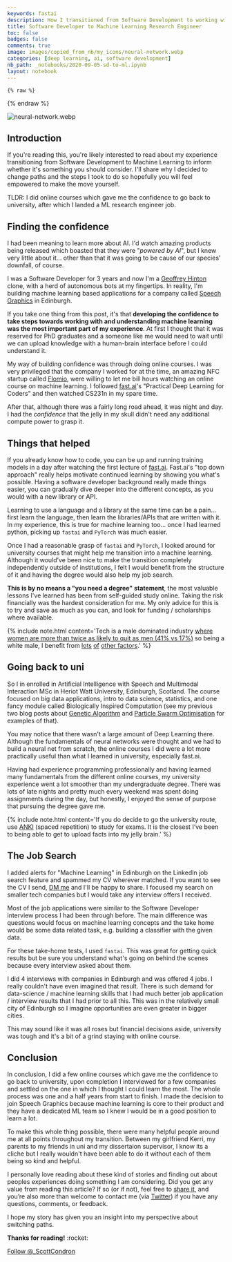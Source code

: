 ```yaml
---
keywords: fastai
description: How I transitioned from Software Development to working with Machine Learning
title: Software Developer to Machine Learning Research Engineer
toc: false 
badges: false
comments: true
image: images/copied_from_nb/my_icons/neural-network.webp
categories: [deep learning, ai, software development]
nb_path: _notebooks/2020-09-05-sd-to-ml.ipynb
layout: notebook
---
```


<!--
#################################################
### THIS FILE WAS AUTOGENERATED! DO NOT EDIT! ###
#################################################
# file to edit: _notebooks/2020-09-05-sd-to-ml.ipynb
-->

<div class="container" id="notebook-container">
        
    {% raw %}
    
<div class="cell border-box-sizing code_cell rendered">

</div>
    {% endraw %}

<div class="cell border-box-sizing text_cell rendered"><div class="inner_cell">
<div class="text_cell_render border-box-sizing rendered_html">
<p><img src="https://www.scottcondron.com/images/copied_from_nb/my_icons/neural-network.webp" alt="neural-network.webp" title="Source: pixabay"></p>

</div>
</div>
</div>
<div class="cell border-box-sizing text_cell rendered"><div class="inner_cell">
<div class="text_cell_render border-box-sizing rendered_html">
<h2 id="Introduction">Introduction<a class="anchor-link" href="#Introduction"> </a></h2>
</div>
</div>
</div>
<div class="cell border-box-sizing text_cell rendered"><div class="inner_cell">
<div class="text_cell_render border-box-sizing rendered_html">
<p>If you're reading this, you're likely interested to read about my experience transitioning from Software Development to Machine Learning to inform whether it's something you should consider. I'll share why I decided to change paths and the steps I took to do so hopefully you will feel empowered to make the move yourself.</p>
<p>TLDR: I did online courses which gave me the confidence to go back to university, after which I landed a ML research engineer job.</p>

</div>
</div>
</div>
<div class="cell border-box-sizing text_cell rendered"><div class="inner_cell">
<div class="text_cell_render border-box-sizing rendered_html">
<h2 id="Finding-the-confidence">Finding the confidence<a class="anchor-link" href="#Finding-the-confidence"> </a></h2>
</div>
</div>
</div>
<div class="cell border-box-sizing text_cell rendered"><div class="inner_cell">
<div class="text_cell_render border-box-sizing rendered_html">
<p>I had been meaning to learn more about AI. I'd watch amazing products being released which boasted that they were "<em>powered by AI</em>", but I knew very little about it... other than that it was going to be cause of our species' downfall, of course.</p>
<p>I was a Software Developer for 3 years and now I'm a <a href="https://en.wikipedia.org/wiki/Geoffrey_Hinton">Geoffrey Hinton</a> clone, with a herd of autonomous bots at my fingertips. In reality, I'm building machine learning based applications for a company called <a href="https://www.speech-graphics.com/">Speech Graphics</a> in Edinburgh.</p>
<p>If you take one thing from this post, it's that <strong>developing the confidence to take steps towards working with and understanding machine learning was the most important part of my experience</strong>. At first I  thought that it was reserved for PhD graduates and a someone like me would need to wait until we can upload knowledge with a human-brain interface before I could understand it.</p>
<p>My way of building confidence was through doing online courses. I was very privileged that the company I worked for at the time, an amazing NFC startup called <a href="https://flomio.com/">Flomio</a>, were willing to let me bill hours watching an online course on machine learning. I followed <a href="http://fast.ai">fast.ai</a>'s "Practical Deep Learning for Coders" and then watched CS231n in my spare time.</p>
<p>After that, although there was a fairly long road ahead, it was night and day. I had the <em>confidence</em> that the jelly in my skull didn't need any additional compute power to grasp it.</p>

</div>
</div>
</div>
<div class="cell border-box-sizing text_cell rendered"><div class="inner_cell">
<div class="text_cell_render border-box-sizing rendered_html">
<h2 id="Things-that-helped">Things that helped<a class="anchor-link" href="#Things-that-helped"> </a></h2>
</div>
</div>
</div>
<div class="cell border-box-sizing text_cell rendered"><div class="inner_cell">
<div class="text_cell_render border-box-sizing rendered_html">
<p>If you already know how to code, you can be up and running training models in a day after watching the first lecture of <a href="http://fast.ai">fast.ai</a>. Fast.ai's "top down approach" really helps motivate continued learning by showing you what's possible. Having a software developer background really made things easier, you can gradually dive deeper into the different concepts, as you would with a new library or API.</p>
<p>Learning to use a language and a library at the same time can be a pain... first learn the language, then learn the libraries/APIs that are written with it. In my experience, this is true for machine learning too... once I had learned python, picking up <code>fastai</code> and <code>PyTorch</code> was much easier.</p>
<p>Once I had a reasonable grasp of <code>fastai</code> and <code>PyTorch</code>, I looked around for university courses that might help me transition into a machine learning. Although it would’ve been nice to make the transition completely independently outside of institutions, I felt I would benefit from the structure of it and having the degree would also help my job search.</p>
<p><strong>This is by no means a "you need a degree" statement</strong>, the most valuable lessons I've learned has been from self-guided study online. Taking the risk financially was the hardest consideration for me. My only advice for this is to try and save as much as you can, and look for funding / scholarships where available.</p>

</div>
</div>
</div>
<div class="cell border-box-sizing text_cell rendered"><div class="inner_cell">
<div class="text_cell_render border-box-sizing rendered_html">
<p>{% include note.html content='Tech is a male dominated industry <a href="https://medium.com/tech-diversity-files/if-you-think-women-in-tech-is-just-a-pipeline-problem-you-haven-t-been-paying-attention-cb7a2073b996">where women are more than twice as likely to quit as men (41% vs 17%)</a> so being a white male, I benefit from <a href="https://medium.com/@racheltho/how-to-make-tech-interviews-a-little-less-awful-c29f35431987">lots</a> <a href="https://medium.com/tech-diversity-files/thought-on-diversity-part-2-why-diversity-is-difficult-3dfd552fa1f7">of</a> <a href="https://medium.com/tech-diversity-files/the-real-reason-women-quit-tech-and-how-to-address-it-6dfb606929fd">other factors</a>.' %}</p>

</div>
</div>
</div>
<div class="cell border-box-sizing text_cell rendered"><div class="inner_cell">
<div class="text_cell_render border-box-sizing rendered_html">
<h2 id="Going-back-to-uni">Going back to uni<a class="anchor-link" href="#Going-back-to-uni"> </a></h2>
</div>
</div>
</div>
<div class="cell border-box-sizing text_cell rendered"><div class="inner_cell">
<div class="text_cell_render border-box-sizing rendered_html">
<p>So I in enrolled in Artificial Intelligence with Speech and Multimodal Interaction MSc in Heriot Watt University, Edinburgh, Scotland. The course focused on big data applications, intro to data science, statistics, and one fancy module called Biologically Inspired Computation (see my previous two blog posts about <a href="https://www.scottcondron.com/jupyter/optimisation/visualisation/2020/07/20/interactive-genetic-algorithm-dashboard-from-scratch-in-python.html">Genetic Algorithm</a> and <a href="https://www.scottcondron.com/jupyter/optimisation/visualisation/2020/08/02/interactive-particle-swarm-optimisation-from-scratch-in-python.html">Particle Swarm Optimisation</a> for examples of that).</p>
<p>You may notice that there wasn't a large amount of Deep Learning there. Although the fundamentals of neural networks were thought and we had to build a neural net from scratch, the online courses I did were a lot more practically useful than what I learned in university, especially fast.ai.</p>
<p>Having had experience programming professionally and having learned many fundamentals from the different online courses, my university experience went a lot smoother than my undergraduate degree. There was lots of late nights and pretty much every weekend was spent doing assignments during the day, but honestly, I enjoyed the sense of purpose that pursuing the degree gave me.</p>

</div>
</div>
</div>
<div class="cell border-box-sizing text_cell rendered"><div class="inner_cell">
<div class="text_cell_render border-box-sizing rendered_html">
<p>{% include note.html content='If you do decide to go the university route, use <a href="https://apps.ankiweb.net/">ANKI</a> (spaced repetition) to study for exams. It is the closest I&#8217;ve been to being able to get to upload facts into my jelly brain.' %}</p>

</div>
</div>
</div>
<div class="cell border-box-sizing text_cell rendered"><div class="inner_cell">
<div class="text_cell_render border-box-sizing rendered_html">
<h2 id="The-Job-Search">The Job Search<a class="anchor-link" href="#The-Job-Search"> </a></h2>
</div>
</div>
</div>
<div class="cell border-box-sizing text_cell rendered"><div class="inner_cell">
<div class="text_cell_render border-box-sizing rendered_html">
<p>I added alerts for "Machine Learning" in Edinburgh on the LinkedIn job search feature and spammed my CV wherever matched. If you want to see the CV I send, <a href="https://twitter.com/_ScottCondron">DM me</a> and I'll be happy to share. I focused my search on smaller tech companies but I would take any interview offers I received.</p>
<p>Most of the job applications were similar to the Software Developer interview process I had been through before. The main difference was questions would focus on machine learning concepts and the take home would be some data related task, e.g. building a classifier with the given data.</p>
<p>For these take-home tests, I used <code>fastai</code>. This was great for getting quick results but be sure you understand what's going on behind the scenes because every interview asked about them.</p>
<p>I did 4 interviews with companies in Edinburgh and was offered 4 jobs. I really couldn't have even imagined that result. There is such demand for data-science / machine learning skills that I had much better job application / interview results that I had prior to all this. This was in the relatively small city of Edinburgh so I imagine opportunities are even greater in bigger cities.</p>
<p>This may sound like it was all roses but financial decisions aside, university was tough and it's a bit of a grind staying with online course.</p>

</div>
</div>
</div>
<div class="cell border-box-sizing text_cell rendered"><div class="inner_cell">
<div class="text_cell_render border-box-sizing rendered_html">
<h2 id="Conclusion">Conclusion<a class="anchor-link" href="#Conclusion"> </a></h2>
</div>
</div>
</div>
<div class="cell border-box-sizing text_cell rendered"><div class="inner_cell">
<div class="text_cell_render border-box-sizing rendered_html">
<p>In conclusion, I did a few online courses which gave me the confidence to go back to university, upon completion I interviewed for a few companies and settled on the one in which I thought I could learn the most. The whole process was one and a half years from start to finish. I made the decision to join Speech Graphics because machine learning is core to their product and they have a dedicated ML team so I knew I would be in a good position to learn a lot.</p>
<p>To make this whole thing possible, there were many helpful people around me at all points throughout my transition. Between my girlfriend Kerri, my parents to my friends in uni and my dissertaion supervisor, I know its a cliche but I really wouldn't have been able to do it without each of them being so kind and helpful.</p>
<p>I personally love reading about these kind of stories and finding out about peoples experiences doing something I am considering. Did you get any value from reading this article? If so (or if not), feel free to <a href="https://ctt.ac/4q7IH">share it</a>, and you’re also more than welcome to contact me (via <a href="https://twitter.com/_ScottCondron">Twitter</a>) if you have any questions, comments, or feedback.</p>
<p>I hope my story has given you an insight into my perspective about switching paths.</p>
<p><strong>Thanks for reading!</strong> :rocket:</p>

</div>
</div>
</div>
<div class="cell border-box-sizing text_cell rendered"><div class="inner_cell">
<div class="text_cell_render border-box-sizing rendered_html">
<p><a href="https://twitter.com/_ScottCondron?ref_src=twsrc%5Etfw" class="twitter-follow-button" data-show-count="false">Follow @_ScottCondron</a><script async src="https://platform.twitter.com/widgets.js" charset="utf-8"></script></p>

</div>
</div>
</div>
</div>
 

